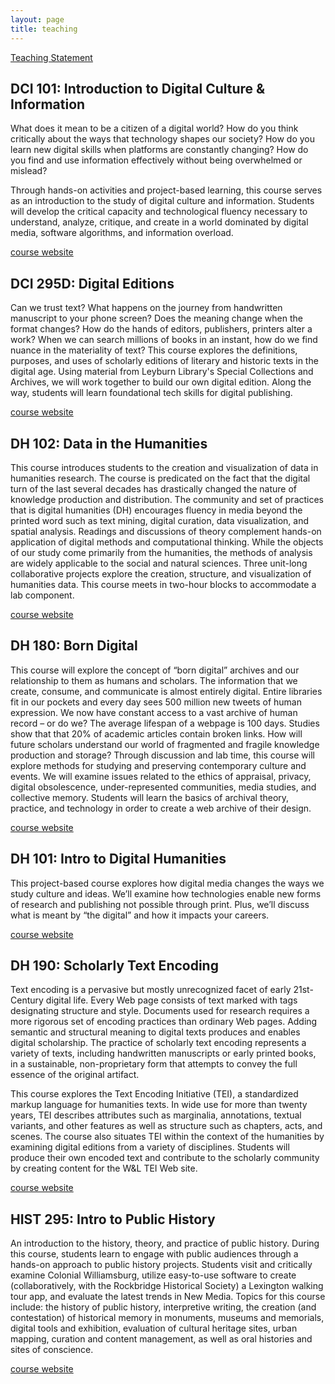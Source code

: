 ```yaml
---
layout: page
title: teaching
---
```


[Teaching Statement](/teaching/statement.html)

## DCI 101: Introduction to Digital Culture & Information 

What does it mean to be a citizen of a digital world? How do you think critically about the ways that technology shapes our society? How do you learn new digital skills when platforms are constantly changing? How do you find and use information effectively without being overwhelmed or mislead?

Through hands-on activities and project-based learning, this course serves as an introduction to the study of digital culture and information. Students will develop the critical capacity and technological fluency necessary to understand, analyze, critique, and create in a world dominated by digital media, software algorithms, and information overload.

[course website](https://mackenziekbrooks.github.io/dci101-w24/)

## DCI 295D: Digital Editions

Can we trust text? What happens on the journey from handwritten manuscript to your phone screen? Does the meaning change when the format changes? How do the hands of editors, publishers, printers alter a work? When we can search millions of books in an instant, how do we find nuance in the materiality of text? This course explores the definitions, purposes, and uses of scholarly editions of literary and historic texts in the digital age. Using material from Leyburn Library's Special Collections and Archives, we will work together to build our own digital edition. Along the way, students will learn foundational tech skills for digital publishing. 

[course website](https://mackenziekbrooks.github.io/dci295D-f23-digitaleditions/)

## DH 102: Data in the Humanities
This course introduces students to the creation and visualization of data in humanities research. The course is predicated on the fact that the digital turn of the last several decades has drastically changed the nature of knowledge production and distribution. The community and set of practices that is digital humanities (DH) encourages fluency in media beyond the printed word such as text mining, digital curation, data visualization, and spatial analysis. Readings and discussions of theory complement hands-on application of digital methods and computational thinking. While the objects of our study come primarily from the humanities, the methods of analysis are widely applicable to the social and natural sciences. Three unit-long collaborative projects explore the creation, structure, and visualization of humanities data. This course meets in two-hour blocks to accommodate a lab component. 

[course website](https://mackenziekbrooks.gitbooks.io/dh-102-data-in-the-humanities/content/)

## DH 180: Born Digital 
This course will explore the concept of “born digital” archives and our relationship to them as humans and scholars. The information that we create, consume, and communicate is almost entirely digital. Entire libraries fit in our pockets and every day sees 500 million new tweets of human expression. We now have constant access to a vast archive of human record – or do we? The average lifespan of a webpage is 100 days. Studies show that that 20% of academic articles contain broken links. How will future scholars understand our world of fragmented and fragile knowledge production and storage? Through discussion and lab time, this course will explore methods for studying and preserving contemporary culture and events. We will examine issues related to the ethics of appraisal, privacy, digital obsolescence, under-represented communities, media studies, and collective memory. Students will learn the basics of archival theory, practice, and technology in order to create a web archive of their design.

[course website](https://mackenziekbrooks.gitbooks.io/dh-180-born-digital/content/)

## DH 101: Intro to Digital Humanities

This project-based course explores how digital media changes the ways we study culture and ideas. We’ll examine how technologies enable new forms of research and publishing not possible through print. Plus, we’ll discuss what is meant by “the digital” and how it impacts your careers.

[course website](https://dh101.academic.wlu.edu/)

## DH 190: Scholarly Text Encoding
Text encoding is a pervasive but mostly unrecognized facet of early 21st-Century digital life. Every Web page consists of text marked with tags designating structure and style. Documents used for research requires a more rigorous set of encoding practices than ordinary Web pages. Adding semantic and structural meaning to digital texts produces and enables digital scholarship. The practice of scholarly text encoding represents a variety of texts, including handwritten manuscripts or early printed books, in a sustainable, non-proprietary form that attempts to convey the full essence of the original artifact.

This course explores the Text Encoding Initiative (TEI), a standardized markup language for humanities texts. In wide use for more than twenty years, TEI describes attributes such as marginalia, annotations, textual variants, and other features as well as structure such as chapters, acts, and scenes. The course also situates TEI within the context of the humanities by examining digital editions from a variety of disciplines. Students will produce their own encoded text and contribute to the scholarly community by creating content for the W&L TEI Web site.

[course website](https://tei.academic.wlu.edu/)


## HIST 295: Intro to Public History 
An introduction to the history, theory, and practice of public history. During this course, students learn to engage with public audiences through a hands-on approach to public history projects. Students visit and critically examine Colonial Williamsburg, utilize easy-to-use software to create (collaboratively, with the Rockbridge Historical Society) a Lexington walking tour app, and evaluate the latest trends in New Media. Topics for this course include: the history of public history, interpretive writing, the creation (and contestation) of historical memory in monuments, museums and memorials, digital tools and exhibition, evaluation of cultural heritage sites, urban mapping, curation and content management, as well as oral histories and sites of conscience.

[course website](http://publichistory.academic.wlu.edu/)
